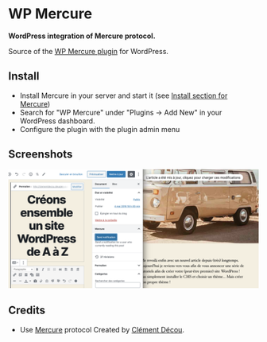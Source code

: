 # WP Mercure
**WordPress integration of Mercure protocol.**

Source of the [WP Mercure plugin]() for WordPress.

## Install
- Install Mercure in your server and start it (see [Install section for Mercure](https://mercure.rocks/docs/hub/install))
- Search for "WP Mercure" under "Plugins → Add New" in your WordPress dashboard.
- Configure the plugin with the plugin admin menu

## Screenshots
![Send notification](assets/screenshot-1.png)

## Credits
- Use [Mercure](https://mercure.rocks/) protocol
Created by [Clément Décou](https://www.clement-decou.fr).
